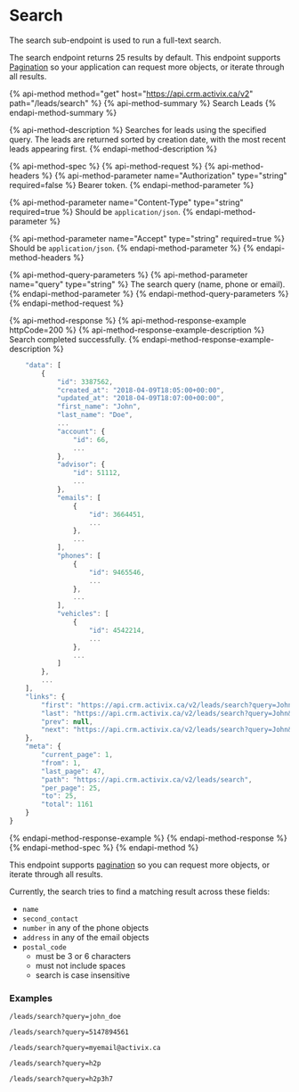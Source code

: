 # Search

The search sub-endpoint is used to run a full-text search.

The search endpoint returns 25 results by default. This endpoint supports [Pagination](../pagination.md) so your application can request more objects, or iterate through all results.

{% api-method method="get" host="https://api.crm.activix.ca/v2" path="/leads/search" %}
{% api-method-summary %}
Search Leads
{% endapi-method-summary %}

{% api-method-description %}
Searches for leads using the specified query. The leads are returned sorted by creation date, with the most recent leads appearing first.
{% endapi-method-description %}

{% api-method-spec %}
{% api-method-request %}
{% api-method-headers %}
{% api-method-parameter name="Authorization" type="string" required=false %}
Bearer token.
{% endapi-method-parameter %}

{% api-method-parameter name="Content-Type" type="string" required=true %}
Should be `application/json`.
{% endapi-method-parameter %}

{% api-method-parameter name="Accept" type="string" required=true %}
Should be `application/json`.
{% endapi-method-parameter %}
{% endapi-method-headers %}

{% api-method-query-parameters %}
{% api-method-parameter name="query" type="string" %}
The search query \(name, phone or email\).
{% endapi-method-parameter %}
{% endapi-method-query-parameters %}
{% endapi-method-request %}

{% api-method-response %}
{% api-method-response-example httpCode=200 %}
{% api-method-response-example-description %}
Search completed successfully.
{% endapi-method-response-example-description %}

```javascript
    "data": [
        {
            "id": 3387562,
            "created_at": "2018-04-09T18:05:00+00:00",
            "updated_at": "2018-04-09T18:07:00+00:00",
            "first_name": "John",
            "last_name": "Doe",
            ...
            "account": {
                "id": 66,
                ...
            },
            "advisor": {
                "id": 51112,
                ...
            },
            "emails": [
                {
                    "id": 3664451,
                    ...
                },
                ...
            ],
            "phones": [
                {
                    "id": 9465546,
                    ...
                },
                ...
            ],
            "vehicles": [
                {
                    "id": 4542214,
                    ...
                },
                ...
            ]
        },
        ...
    ],
    "links": {
        "first": "https://api.crm.activix.ca/v2/leads/search?query=John&page=1",
        "last": "https://api.crm.activix.ca/v2/leads/search?query=John&page=47",
        "prev": null,
        "next": "https://api.crm.activix.ca/v2/leads/search?query=John&page=2"
    },
    "meta": {
        "current_page": 1,
        "from": 1,
        "last_page": 47,
        "path": "https://api.crm.activix.ca/v2/leads/search",
        "per_page": 25,
        "to": 25,
        "total": 1161
    }
}
```
{% endapi-method-response-example %}
{% endapi-method-response %}
{% endapi-method-spec %}
{% endapi-method %}

This endpoint supports [pagination](../pagination.md) so you can request more objects, or iterate through all results.

Currently, the search tries to find a matching result across these fields:

* `name`
* `second_contact`
* `number` in any of the phone objects
* `address` in any of the email objects
* `postal_code` 
  * must be 3 or 6 characters 
  * must not include spaces
  * search is case insensitive

### Examples

```text
/leads/search?query=john_doe
```

```text
/leads/search?query=5147894561
```

```text
/leads/search?query=myemail@activix.ca
```

```text
/leads/search?query=h2p
```

```text
/leads/search?query=h2p3h7
```

